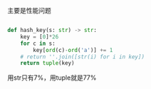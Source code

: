 主要是性能问题

```python

def hash_key(s: str) -> str:
    key = [0]*26
    for c in s:
        key[ord(c)-ord('a')] += 1
    # return ''.join([str(i) for i in key])
    return tuple(key)

```

用str只有7%，用tuple就是77%
